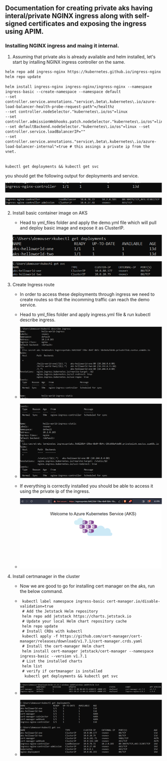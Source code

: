 ## Documentation for creating private aks having interal/private NGINX ingress along with self-signed certificates and exposing the ingress using APIM.


### Installing NGINX ingress and maing it internal.

1. Assuming that private aks is already available and helm installed, let's start by intalling NGINX ingress controller on the same.

```kubectl
helm repo add ingress-nginx https://kubernetes.github.io/ingress-nginx
helm repo update

helm install ingress-nginx ingress-nginx/ingress-nginx --namespace ingress-basic --create-namespace --namespace default
--set controller.service.annotations."service\.beta\.kubernetes\.io/azure-load-balancer-health-probe-request-path"=/healthz
--set controller.nodeSelector."kubernetes\.io/os"=linux
--set controller.admissionWebhooks.patch.nodeSelector."kubernetes\.io/os"=linux
--set defaultBackend.nodeSelector."kubernetes\.io/os"=linux --set controller.service.loadBalancerIP="" 
--set controller.service.annotations."service\.beta\.kubernetes\.io/azure-load-balancer-internal"=true # this assings a private ip from the vnet.


kubectl get deployments && kubectl get svc

```
you should get the following output for deployments and service.

![deployments](./images/nginx1.png)

![deployments](./images/nginx2.png)

2. Install basic container image on AKS
   * Head to yml_files folder and apply the demo.yml file which will pull and deploy basic image and expose it as ClusterIP.

    ![img_deployments](./images/aksimg1.png)

    ![img_deployments](./images/aksimg2.png)


3. Create Ingress route
    * In order to access these deployments through ingress we need to create routes so that the incomming traffic can reach the demo service.
    * Head to yml_files folder and apply ingress.yml file & run kubectl describe ingress.
  
    * ![ing_deployments](./images/ingress1.png)
    * ![ing_deployments](./images/ingress2.png)
    * If everything is correctly installed you should be able to access it using the private ip of the ingress.
  
    * ![op_deployments](./images/op1.png)


4. Install certmanager in the cluster
   * Now we are good to go for installing cert manager on the aks, run the below command.
   * ```kubectl
      kubectl label namespace ingress-basic cert-manager.io/disable-validation=true
      # Add the Jetstack Helm repository
      helm repo add jetstack https://charts.jetstack.io
      # Update your local Helm chart repository cache
      helm repo update
      # Install CRDs with kubectl
      kubectl apply -f https://github.com/cert-manager/cert-manager/releases/download/v1.7.1/cert-manager.crds.yaml
      # Install the cert-manager Helm chart
      helm install cert-manager jetstack/cert-manager --namespace ingress-basic --version v1.7.1
      # List the installed charts
      helm list
      # verify if certmanager is installed
       kubectl get deployments && kubectl get svc
     ```

    * ![helm](./images/helm1.png)
    * ![helm](./images/certm1.png)
     
  




